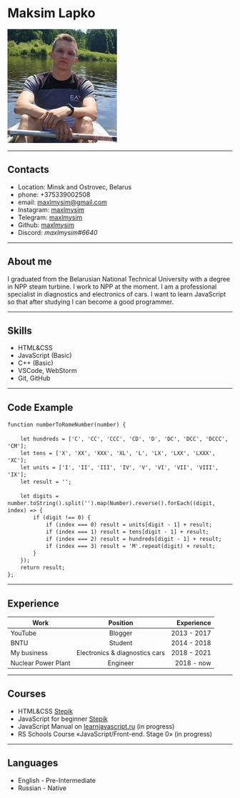 # Maksim Lapko
![Avatar](photo.jpg)

---

## Contacts
* Location: Minsk and Ostrovec, Belarus
* phone: +375339002508
* email: maxlmysim@gmail.com
* Instagram: [maxlmysim](https://www.instagram.com/maxlmysim/)
* Telegram: [maxlmysim](https://t.me/maxlmysim)
* Github: [maxlmysim](https://github.com/maxlmysim)
* Discord: *maxlmysim#6640*

---

## About me
I graduated from the Belarusian National Technical University with a degree in NPP steam turbine. I work to NPP at the moment. I am a professional specialist in diagnostics and electronics of cars. I want to learn JavaScript so that after studying I can become a good programmer.

---

## Skills
* HTML&CSS
* JavaScript (Basic)
* C++ (Basic)
* VSCode, WebStorm
* Git, GitHub

---

## Code Example
```
function numberToRomeNumber(number) {

    let hundreds = ['C', 'CC', 'CCC', 'CD', 'D', 'DC', 'DCC', 'DCCC', 'CM'];
    let tens = ['X', 'XX', 'XXX', 'XL', 'L', 'LX', 'LXX', 'LXXX', 'XC'];
    let units = ['I', 'II', 'III', 'IV', 'V', 'VI', 'VII', 'VIII', 'IX'];
    let result = '';

    let digits = number.toString().split('').map(Number).reverse().forEach((digit, index) => {
        if (digit !== 0) {
            if (index === 0) result = units[digit - 1] + result;
            if (index === 1) result = tens[digit - 1] + result;
            if (index === 2) result = hundreds[digit - 1] + result;
            if (index === 3) result = 'M'.repeat(digit) + result;
        }
    });
    return result;
};
```

---

## Experience
| Work                |            Position            |  Experience |
|---------------------|:------------------------------:|------------:|
| YouTube             |            Blogger             | 2013 - 2017 |
| BNTU                |            Student             | 2014 - 2018 |
| My business         | Electronics & diagnostics cars | 2018 - 2021 |
| Nuclear Power Plant |            Engineer            |  2018 - now |

---

## Courses
* HTML&CSS [Stepik](https://stepik.org/)
* JavaScript for beginner [Stepik](https://stepik.org/)
* JavaScript Manual on [learnjavascript.ru](https://learn.javascript.ru/) (in progress)
* RS Schools Course «JavaScript/Front-end. Stage 0» (in progress)

---

## Languages
* English - Pre-Intermediate
* Russian - Native